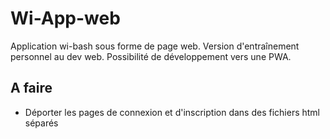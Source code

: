 # Wi-App-web
Application wi-bash sous forme de page web. Version d'entraînement personnel au dev web. Possibilité de développement vers une PWA.

## A faire
- Déporter les pages de connexion et d'inscription dans des fichiers html séparés

